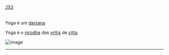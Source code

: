 [253](https://github.com/guilhermeprokisch/guilherme/issues/253) 
###### 

Yoga é um [darsana](darsana)


Yoga é o [nirodha](nirodha) das [vrttis](vrttis) de [citta](citta)


![image](https://user-images.githubusercontent.com/12011070/167060222-d46eb23f-ef05-4b6d-be47-0932e2da4e90.png)

-------------------------------------------------------------------------------

